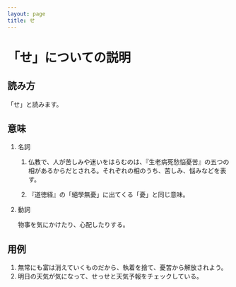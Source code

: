 ```yaml
---
layout: page
title: せ
---
```

# 「せ」についての説明

## 読み方

「せ」と読みます。

## 意味

1. 名詞

   1. 仏教で、人が苦しみや迷いをはらむのは、『生老病死愁悩憂苦』の五つの相があるからだとされる。それぞれの相のうち、苦しみ、悩みなどを表す。

   2. 『道徳経』の「絕學無憂」に出てくる「憂」と同じ意味。
   
2. 動詞

   物事を気にかけたり、心配したりする。

## 用例

1. 無常にも富は消えていくものだから、執着を捨て、憂苦から解放されよう。
2. 明日の天気が気になって、せっせと天気予報をチェックしている。